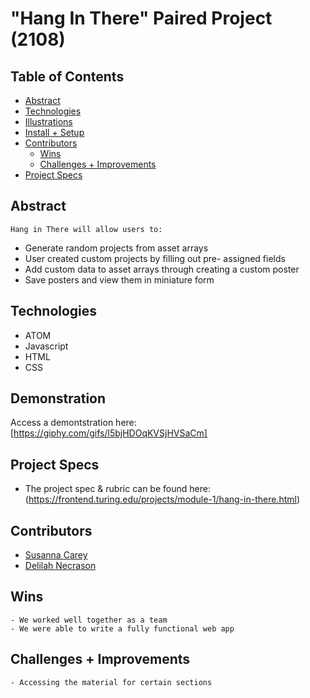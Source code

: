 # "Hang In There" Paired Project (2108)

## Table of Contents
  - [Abstract](#abstract)
  - [Technologies](#technologies)
  - [Illustrations](#illustrations)
  - [Install + Setup](#set-up)
  - [Contributors](#contributors)
	- [Wins](#wins)
	- [Challenges + Improvements](#challenges-+-Improvements)
  - [Project Specs](#project-specs)

## Abstract
	Hang in There will allow users to:
- Generate random projects from asset arrays
- User created custom projects by filling out pre- assigned fields
- Add custom data to asset arrays through creating a custom poster
- Save posters and view them in miniature form

## Technologies
  - ATOM
  - Javascript
  - HTML
  - CSS

## Demonstration
Access a demontstration here: [https://giphy.com/gifs/l5bjHDOqKVSjHVSaCm]

## Project Specs
  - The project spec & rubric can be found here: (https://frontend.turing.edu/projects/module-1/hang-in-there.html)


## Contributors
  - [Susanna Carey](https://github.com/susannaopal)
  - [Delilah Necrason](https://github.com/delilahrois)


## Wins
	- We worked well together as a team
	- We were able to write a fully functional web app

## Challenges + Improvements
	- Accessing the material for certain sections

